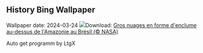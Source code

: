 ## History Bing Wallpaper
Wallpaper date: 2024-03-24
![](https://www.bing.com/th?id=OHR.AmazonClouds_FR-CA6891060570_UHD.jpg&w=1000)Download: [Gros nuages en forme d'enclume au-dessus de l'Amazonie au Brésil (© NASA)](https://www.bing.com/th?id=OHR.AmazonClouds_FR-CA6891060570_UHD.jpg)

Auto get programm by LtgX
